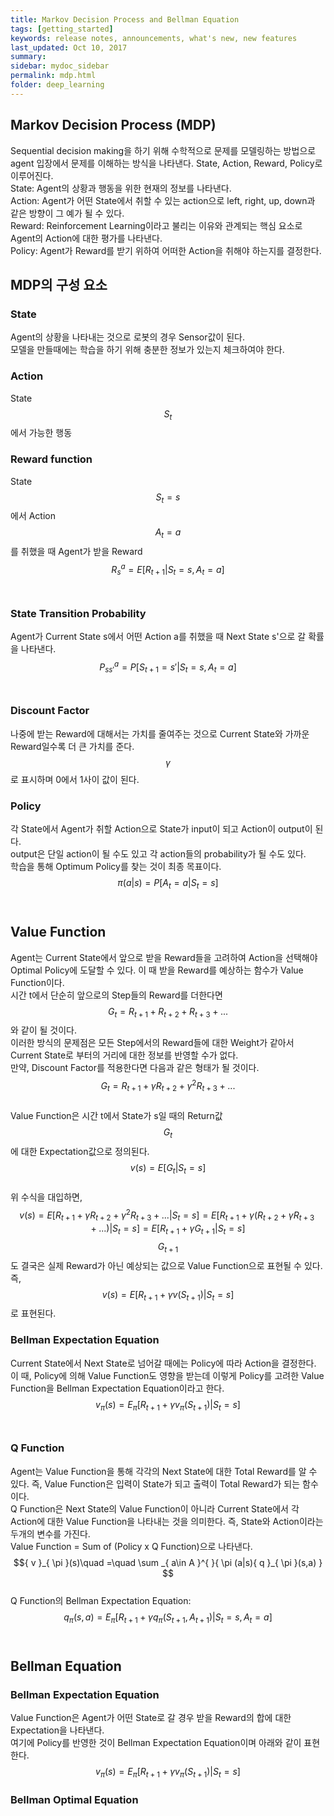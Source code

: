```yaml
---
title: Markov Decision Process and Bellman Equation
tags: [getting_started]
keywords: release notes, announcements, what's new, new features
last_updated: Oct 10, 2017
summary:
sidebar: mydoc_sidebar
permalink: mdp.html
folder: deep_learning
---
```


## Markov Decision Process (MDP)
Sequential decision making을 하기 위해 수학적으로 문제를 모델링하는 방법으로 agent 입장에서 문제를 이해하는 방식을 나타낸다. State, Action, Reward, Policy로 이루어진다.<br>
State: Agent의 상황과 행동을 위한 현재의 정보를 나타낸다.<br>
Action: Agent가 어떤 State에서 취할 수 있는 action으로 left, right, up, down과 같은 방향이 그 예가 될 수 있다.<br>
Reward: Reinforcement Learning이라고 불리는 이유와 관계되는 핵심 요소로 Agent의 Action에 대한 평가를 나타낸다.<br>
Policy: Agent가 Reward를 받기 위하여 어떠한 Action을 취해야 하는지를 결정한다.<br>


## MDP의 구성 요소
### State
Agent의 상황을 나타내는 것으로 로봇의 경우 Sensor값이 된다.<br>
모델을 만들때에는 학습을 하기 위해 충분한 정보가 있는지 체크하여야 한다.<br>
### Action
State $${ S }_{ t }$$에서 가능한 행동<br>
### Reward function
State $${ S }_{ t }=s$$에서 Action $${ A }_{ t }=a$$를 취했을 때 Agent가 받을 Reward<br>
$${ { R }_{ s }^{ a } }=E[{ R }_{ t+1 }|{ S }_{ t }=s,{ A }_{ t }=a]$$<br>
### State Transition Probability
Agent가 Current State s에서 어떤 Action a를 취했을 때 Next State s'으로 갈 확률을 나타낸다.<br>
$${ { P }_{ ss' }^{ a } }=P[{ S }_{ t+1 }=s'|{ S }_{ t }=s,{ A }_{ t }=a]$$<br>
### Discount Factor
나중에 받는 Reward에 대해서는 가치를 줄여주는 것으로 Current State와 가까운 Reward일수록 더 큰 가치를 준다.<br>
$$\gamma$$로 표시하며 0에서 1사이 값이 된다.<br>
### Policy
각 State에서 Agent가 취할 Action으로 State가 input이 되고 Action이 output이 된다.<br>
output은 단일 action이 될 수도 있고 각 action들의 probability가 될 수도 있다.<br>
학습을 통해 Optimum Policy를 찾는 것이 최종 목표이다.<br>
$${ \pi (a|s) }=P[{ A }_{ t }=a|{ S }_{ t }=s]$$<br>

## Value Function
Agent는 Current State에서 앞으로 받을 Reward들을 고려하여 Action을 선택해야 Optimal Policy에 도달할 수 있다. 이 때 받을 Reward를 예상하는 함수가 Value Function이다.<br>
시간 t에서 단순히 앞으로의 Step들의 Reward를 더한다면 $${ G }_{ t }={ R }_{ t+1 }+{ R }_{ t+2 }+{ R }_{ t+3 }+...$$와 같이 될 것이다.<br>
이러한 방식의 문제점은 모든 Step에서의 Reward들에 대한 Weight가 같아서 Current State로 부터의 거리에 대한 정보를 반영할 수가 없다.<br>
만약, Discount Factor를 적용한다면 다음과 같은 형태가 될 것이다.<br>
$${ G }_{ t }={ R }_{ t+1 }+\gamma{ R }_{ t+2 }+{ \gamma }^{ 2 }{ R }_{ t+3 }+...$$<br>
Value Function은 시간 t에서 State가 s일 때의 Return값 $${ G }_{ t }$$에 대한 Expectation값으로 정의된다.<br>
$$v(s) = E[{G}_{t}|{S}_{t}=s]$$<br>
위 수식을 대입하면, $$v(s)=E[{ R }_{ t+1 }+\gamma{ R }_{ t+2 }+{ \gamma }^{ 2 }{ R }_{ t+3 }+...|{S}_{t}=s] = E[{ R }_{ t+1 }+\gamma({ R }_{ t+2 }+\gamma{ R }_{ t+3 }+...)|{S}_{t}=s] = E[{ R }_{ t+1 }+\gamma{G}_{t+1}|{S}_{t}=s]$$$${G}_{t+1}$$도 결국은 실제 Reward가 아닌 예상되는 값으로 Value Function으로 표현될 수 있다.<br>
즉, $$v(s)=E[{ R }_{ t+1 }+\gamma v({S}_{t+1})|{S}_{t}=s]$$ 로 표현된다.<br>

### Bellman Expectation Equation
Current State에서 Next State로 넘어갈 때에는 Policy에 따라 Action을 결정한다. 이 때, Policy에 의해 Value Function도 영향을 받는데 이렇게 Policy를 고려한 Value Function을 Bellman Expectation Equation이라고 한다.<br>
$${v}_{\pi}(s)={E}_{\pi}[{ R }_{ t+1 }+\gamma {v}_{\pi}({S}_{t+1})|{S}_{t}=s]$$<br>

### Q Function
Agent는 Value Function을 통해 각각의 Next State에 대한 Total Reward를 알 수 있다. 즉, Value Function은 입력이 State가 되고 출력이 Total Reward가 되는 함수이다.<br>
Q Function은 Next State의 Value Function이 아니라 Current State에서 각 Action에 대한 Value Function을 나타내는 것을 의미한다. 즉, State와 Action이라는 두개의 변수를 가진다.<br>
Value Function = Sum of (Policy x Q Function)으로 나타낸다.<br>
$${ v }_{ \pi  }(s)\quad =\quad \sum _{ a\in A }^{  }{ \pi (a|s){ q }_{ \pi  }(s,a) } $$<br>
Q Function의 Bellman Expectation Equation: $${q}_{\pi}(s,a)={E}_{\pi}[{ R }_{ t+1 }+\gamma {q}_{\pi}({S}_{t+1}, {A}_{t+1})|{S}_{t}=s, {A}_{t}=a]$$<br>

## Bellman Equation
### Bellman Expectation Equation
Value Function은 Agent가 어떤 State로 갈 경우 받을 Reward의 합에 대한 Expectation을 나타낸다. <br>
여기에 Policy를 반영한 것이 Bellman Expectation Equation이며 아래와 같이 표현한다. <br>
$${v}_{\pi}(s) = {E}_{\pi}[{R}_{t+1} + \gamma{v}_{\pi}({S}_{t+1})|{S}_{t}=s]$$
### Bellman Optimal Equation
